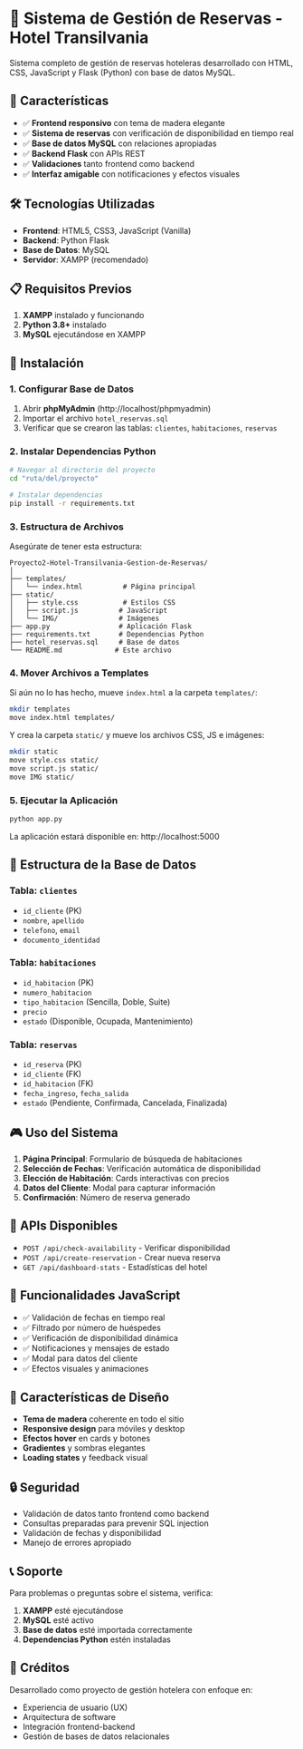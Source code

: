 # 🏨 Sistema de Gestión de Reservas - Hotel Transilvania

Sistema completo de gestión de reservas hoteleras desarrollado con HTML, CSS, JavaScript y Flask (Python) con base de datos MySQL.

## 🎯 Características

- ✅ **Frontend responsivo** con tema de madera elegante
- ✅ **Sistema de reservas** con verificación de disponibilidad en tiempo real
- ✅ **Base de datos MySQL** con relaciones apropiadas
- ✅ **Backend Flask** con APIs REST
- ✅ **Validaciones** tanto frontend como backend
- ✅ **Interfaz amigable** con notificaciones y efectos visuales

## 🛠️ Tecnologías Utilizadas

- **Frontend**: HTML5, CSS3, JavaScript (Vanilla)
- **Backend**: Python Flask
- **Base de Datos**: MySQL
- **Servidor**: XAMPP (recomendado)

## 📋 Requisitos Previos

1. **XAMPP** instalado y funcionando
2. **Python 3.8+** instalado
3. **MySQL** ejecutándose en XAMPP

## 🚀 Instalación

### 1. Configurar Base de Datos

1. Abrir **phpMyAdmin** (http://localhost/phpmyadmin)
2. Importar el archivo `hotel_reservas.sql`
3. Verificar que se crearon las tablas: `clientes`, `habitaciones`, `reservas`

### 2. Instalar Dependencias Python

```bash
# Navegar al directorio del proyecto
cd "ruta/del/proyecto"

# Instalar dependencias
pip install -r requirements.txt
```

### 3. Estructura de Archivos

Asegúrate de tener esta estructura:

```
Proyecto2-Hotel-Transilvania-Gestion-de-Reservas/
│
├── templates/
│   └── index.html          # Página principal
├── static/
│   ├── style.css           # Estilos CSS
│   ├── script.js          # JavaScript
│   └── IMG/               # Imágenes
├── app.py                 # Aplicación Flask
├── requirements.txt       # Dependencias Python
├── hotel_reservas.sql     # Base de datos
└── README.md             # Este archivo
```

### 4. Mover Archivos a Templates

Si aún no lo has hecho, mueve `index.html` a la carpeta `templates/`:

```bash
mkdir templates
move index.html templates/
```

Y crea la carpeta `static/` y mueve los archivos CSS, JS e imágenes:

```bash
mkdir static
move style.css static/
move script.js static/
move IMG static/
```

### 5. Ejecutar la Aplicación

```bash
python app.py
```

La aplicación estará disponible en: http://localhost:5000

## 📁 Estructura de la Base de Datos

### Tabla: `clientes`
- `id_cliente` (PK)
- `nombre`, `apellido`
- `telefono`, `email`
- `documento_identidad`

### Tabla: `habitaciones`
- `id_habitacion` (PK)
- `numero_habitacion`
- `tipo_habitacion` (Sencilla, Doble, Suite)
- `precio`
- `estado` (Disponible, Ocupada, Mantenimiento)

### Tabla: `reservas`
- `id_reserva` (PK)
- `id_cliente` (FK)
- `id_habitacion` (FK)
- `fecha_ingreso`, `fecha_salida`
- `estado` (Pendiente, Confirmada, Cancelada, Finalizada)

## 🎮 Uso del Sistema

1. **Página Principal**: Formulario de búsqueda de habitaciones
2. **Selección de Fechas**: Verificación automática de disponibilidad
3. **Elección de Habitación**: Cards interactivas con precios
4. **Datos del Cliente**: Modal para capturar información
5. **Confirmación**: Número de reserva generado

## 🔧 APIs Disponibles

- `POST /api/check-availability` - Verificar disponibilidad
- `POST /api/create-reservation` - Crear nueva reserva
- `GET /api/dashboard-stats` - Estadísticas del hotel

## 📱 Funcionalidades JavaScript

- ✅ Validación de fechas en tiempo real
- ✅ Filtrado por número de huéspedes
- ✅ Verificación de disponibilidad dinámica
- ✅ Notificaciones y mensajes de estado
- ✅ Modal para datos del cliente
- ✅ Efectos visuales y animaciones

## 🎨 Características de Diseño

- **Tema de madera** coherente en todo el sitio
- **Responsive design** para móviles y desktop
- **Efectos hover** en cards y botones
- **Gradientes** y sombras elegantes
- **Loading states** y feedback visual

## 🔒 Seguridad

- Validación de datos tanto frontend como backend
- Consultas preparadas para prevenir SQL injection
- Validación de fechas y disponibilidad
- Manejo de errores apropiado

## 📞 Soporte

Para problemas o preguntas sobre el sistema, verifica:

1. **XAMPP** esté ejecutándose
2. **MySQL** esté activo
3. **Base de datos** esté importada correctamente
4. **Dependencias Python** estén instaladas

## 👥 Créditos

Desarrollado como proyecto de gestión hotelera con enfoque en:
- Experiencia de usuario (UX)
- Arquitectura de software
- Integración frontend-backend
- Gestión de bases de datos relacionales
